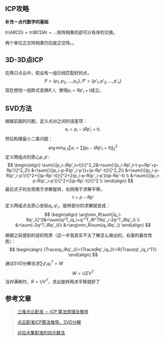## ICP攻略

**补充一点代数学的基础**

$tr(ABCD)=tr(BCDA)=...$矩阵相乘的迹可以有序的交换。

两个单位正交阵相乘仍旧是正交阵。。

## 3D-3D点ICP

在两只点云中，假设有一组已经匹配好的点，
$$
P=\{p_1,p_2,...,p_n\},P'=\{p'_1,p'_2,...,p'_n\}
$$
现在想找一组欧式变换$R,t$，使得$p_i=Rp'_i+t$成立。

## SVD方法

根据前面的问题，定义点对之间的误差项：
$$
e_i=p_i-(Rp'_i+t).
$$
然后构建最小二乘问题：
$$
\arg\min_{R,t}\sum{e_i}=\sum{\|p_i-(Rp’_t+t)}\|^2_2
$$
定义两组点的质心$p,p'$:
$$
\begin{align}
\sum{\|p_i-(Rp’_t+t)}\|^2_2&=\sum{\|p_i-Rp’_t-t-p+Rp'+p-Rp'}\|^2_2\\
&=\sum{\|(p_i-p-R(p'_i-p'))+(p-Rp'-t)}\|^2_2\\
&=\sum{\|(p_i-p-R(p'_i-p'))\|^2+\|(p-Rp'-t)}\|^2+2(p_i-p-R(p'_i-p'))(p-Rp'-t) \\
&=\sum{\|(p_i-p-R(p'_i-p'))\|^2+\|(p-Rp'-t)}\|^2 \\
\end{align}
$$
最后式子的左侧用于求解旋转，右侧用于求解平移。
$$
t=p-Rp'
$$
定义两组点去质心坐标$q_i,q'_i$​，旋转部分的求解就变成：
$$
\begin{align}
\arg\min_R\sum\|q_i-Rq'_i\|^2&=\sum{q^T_iq_i+q'^T_iR^TRq'_i-2q^T_iRq'_i} \\
&=\sum{-2q^T_iRq'_i}\\
&=\arg\min_R\sum{q_iRq'_i}
\end{align}
$$

根据之前提到的迹的性质（这一步我其实不太了解怎么做出的，右面的最优性质）：
$$
\begin{align}
{Trace(q_iRq'_i)}={Trace(Rq'_iq_i)}=R{Trace(q'_iq_i^T)}
\end{align}
$$
通过SVD分解去求$\sum{q'_iq_i^T}=W$
$$
W=U{\Sigma}V^T
$$
当$W$满秩时，$R=UV^T$，求出旋转再求平移就好了

## 参考文章

> [三维点云配准 -- ICP 算法原理及推导](https://zhuanlan.zhihu.com/p/104735380)

> [点云配准ICP算法推导，SVD分解](https://blog.csdn.net/qq_44949041/article/details/127770110?spm=1001.2101.3001.6650.16&utm_medium=distribute.pc_relevant.none-task-blog-2%7Edefault%7EBlogCommendFromBaidu%7ERate-16-127770110-blog-77807541.235%5Ev38%5Epc_relevant_anti_t3_base&depth_1-utm_source=distribute.pc_relevant.none-task-blog-2%7Edefault%7EBlogCommendFromBaidu%7ERate-16-127770110-blog-77807541.235%5Ev38%5Epc_relevant_anti_t3_base&utm_relevant_index=20)

>  [对应点集配准的四元数法](https://www.cnblogs.com/tiandsp/p/10121587.html)
